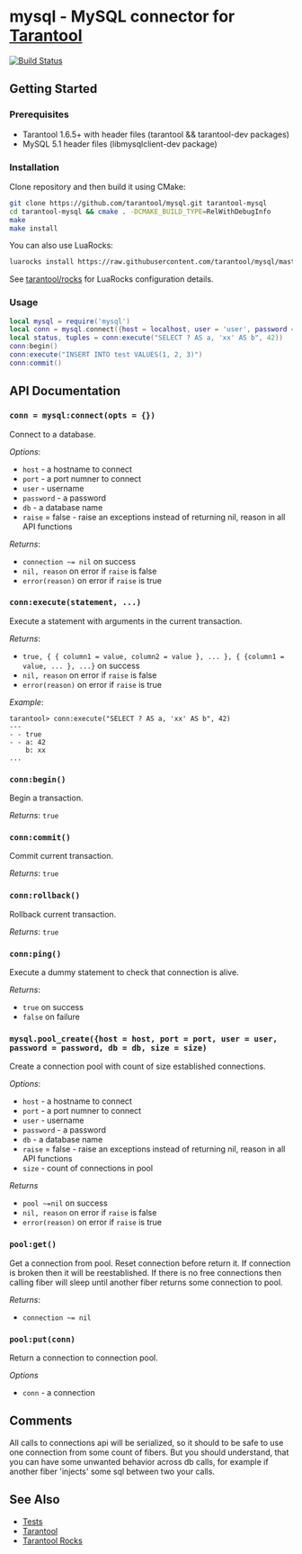 # mysql - MySQL connector for [Tarantool][]

[![Build Status](https://travis-ci.org/tarantool/mysql.png?branch=master)](https://travis-ci.org/tarantool/mysql)

## Getting Started

### Prerequisites

 * Tarantool 1.6.5+ with header files (tarantool && tarantool-dev packages)
 * MySQL 5.1 header files (libmysqlclient-dev package)

### Installation

Clone repository and then build it using CMake:

``` bash
git clone https://github.com/tarantool/mysql.git tarantool-mysql
cd tarantool-mysql && cmake . -DCMAKE_BUILD_TYPE=RelWithDebugInfo
make
make install
```

You can also use LuaRocks:

``` bash
luarocks install https://raw.githubusercontent.com/tarantool/mysql/master/mysql-scm-1.rockspec --local
```

See [tarantool/rocks][TarantoolRocks] for LuaRocks configuration details.

### Usage

``` lua
local mysql = require('mysql')
local conn = mysql.connect({host = localhost, user = 'user', password = 'password', db = 'db'})
local status, tuples = conn:execute("SELECT ? AS a, 'xx' AS b", 42))
conn:begin()
conn:execute("INSERT INTO test VALUES(1, 2, 3)")
conn:commit()
```

## API Documentation

### `conn = mysql:connect(opts = {})`

Connect to a database.

*Options*:

 - `host` - a hostname to connect
 - `port` - a port numner to connect
 - `user` - username
 - `password` - a password
 - `db` - a database name
 - `raise` = false - raise an exceptions instead of returning nil, reason in
   all API functions

*Returns*:

 - `connection ~= nil` on success
 - `nil, reason` on error if `raise` is false
 - `error(reason)` on error if `raise` is true

### `conn:execute(statement, ...)`

Execute a statement with arguments in the current transaction.

*Returns*:
 - `true, { { column1 = value, column2 = value }, ... }, { {column1 = value, ... }, ...}` on success
 - `nil, reason` on error if `raise` is false
 - `error(reason)` on error if `raise` is true

*Example*:
```
tarantool> conn:execute("SELECT ? AS a, 'xx' AS b", 42)
---
- - true
- - a: 42
    b: xx
...
```

### `conn:begin()`

Begin a transaction.

*Returns*: `true`

### `conn:commit()`

Commit current transaction.

*Returns*: `true`

### `conn:rollback()`

Rollback current transaction.

*Returns*: `true`

### `conn:ping()`

Execute a dummy statement to check that connection is alive.

*Returns*:

 - `true` on success
 - `false` on failure

### `mysql.pool_create({host = host, port = port, user = user, password = password, db = db, size = size)`

Create a connection pool with count of size established connections.

*Options*:

 - `host` - a hostname to connect
 - `port` - a port numner to connect
 - `user` - username
 - `password` - a password
 - `db` - a database name
 - `raise` = false - raise an exceptions instead of returning nil, reason in
   all API functions
 - `size` - count of connections in pool

*Returns*

 - `pool ~=nil` on success
 - `nil, reason` on error if `raise` is false
 - `error(reason)` on error if `raise` is true

### `pool:get()`

Get a connection from pool. Reset connection before return it. If connection
is broken then it will be reestablished. If there is no free connections then
calling fiber will sleep until another fiber returns some connection to pool.

*Returns*:

 - `connection ~= nil`
 
### `pool:put(conn)`

Return a connection to connection pool.

*Options*

 - `conn` - a connection

## Comments

All calls to connections api will be serialized, so it should to be safe to
use one connection from some count of fibers. But you should understand,
that you can have some unwanted behavior across db calls, for example if
another fiber 'injects' some sql between two your calls.

## See Also

 * [Tests][]
 * [Tarantool][]
 * [Tarantool Rocks][TarantoolRocks]

[Tarantool]: http://github.com/tarantool/tarantool
[Tests]: https://github.com/tarantool/mysql/tree/master/test
[TarantoolRocks]: https://github.com/tarantool/rocks
